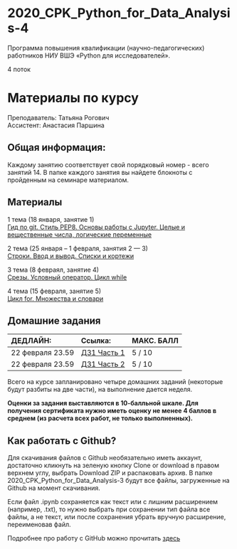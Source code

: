 # 2020_CPK_Python_for_Data_Analysis-4

Программа повышения квалификации (научно-педагогических) работников НИУ ВШЭ
«Python для исследователей».

4 поток

# Материалы по курсу 

Преподаватель: Татьяна Рогович  
Ассистент: Анастасия Паршина  

## Общая информация:
Каждому занятию соответствует свой порядковый номер - всего занятий 14. В папке каждого занятия вы найдете блокноты с пройденным на семинаре материалом.

## Материалы
1 тема (18 января, занятие 1)  
[Гид по git. Стиль PEP8. Основы работы с Jupyter. Целые и вещественные числа, логические переменные](https://github.com/rogovich/2020_CPK_Python_for_Data_Analysis-4/tree/master/01_Introduction)

2 тема (25 января – 1 февраля, занятия 2 — 3)  
[Строки. Ввод и вывод. Списки и кортежи](https://github.com/rogovich/2020_CPK_Python_for_Data_Analysis-4/tree/main/02_Strings_Lists_Tuples)

3 тема (8 февраял, занятие 4)  
[Срезы. Условный оператор. Цикл while](https://github.com/rogovich/2020_CPK_Python_for_Data_Analysis-4/tree/main/03_If_Else_While)

4 тема (15 февраля, занятие 5)  
[Цикл for. Множества и словари](https://github.com/rogovich/2020_CPK_Python_for_Data_Analysis-4/tree/main/04_Set_Dict_For)

## Домашние задания

| ДЕДЛАЙН: | Ссылка: | МАКС. БАЛЛ |
| :- | :- | :- |
| 22 февраля 23.59 | [ДЗ1 Часть 1](https://online.hse.ru/mod/quiz/view.php?id=211513) | 5  / 10 |
| 22 февраля 23.59 | [ДЗ1 Часть 2](https://online.hse.ru/mod/quiz/view.php?id=217381) | 5  / 10 |

Всего на курсе запланировано четыре домашних заданий (некоторые будут разбиты на две части), на выполнение дается неделя.

**Оценки за задания выставляются в 10-балльной шкале. Для получения сертификата нужно иметь оценку не менее 4 баллов в среднем (из расчета всех работ, не только выполненных).**


## Как работать с Github?
Для скачивания файлов с Github необязательно иметь аккаунт, достаточно кликнуть на зеленую кнопку Clone or download в правом верхнем углу, выбрать Download ZIP и распаковать архив. В папке 2020_CPK_Python_for_Data_Analysis-3 будут все файлы, загруженные на Github на момент скачивания.

Если файл .ipynb сохраняется как текст или с лишним расширением (например, .txt), то нужно выбрать при сохранении тип файла все файлы, 
а не текст, или после сохранения убрать вручную расширение, переименовав файл.

Подробнее про работу с GitHub можно прочитать [здесь](https://github.com/rogovich/2020_CPK_Python_for_Data_Analysis-4/blob/master/01_Introduction/2020_CPK_1_0_git.ipynb)
